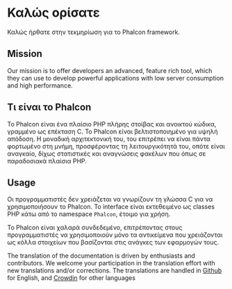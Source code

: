 # Καλώς ορίσατε

Καλώς ήρθατε στην τεκμηρίωση για το Phalcon framework.

## Mission

Our mission is to offer developers an advanced, feature rich tool, which they can use to develop powerful applications with low server consumption and high performance.

## Τι είναι το Phalcon

Το Phalcon είναι ένα πλαίσιο PHP πλήρης στοίβας και ανοικτού κώδικα, γραμμένο ως επέκταση C. Το Phalcon είναι βελτιστοποιημένο για υψηλή απόδοση. Η μοναδική αρχιτεκτονική του, του επιτρέπει να είναι πάντα φορτωμένο στη μνήμη, προσφέροντας τη λειτουργικότητά του, οπότε είναι αναγκαίο, δίχως στατιστικές και αναγνώσεις φακέλων που όπως σε παραδοσιακά πλαίσια PHP.

## Usage

Οι προγραμματιστές δεν χρειάζεται να γνωρίζουν τη γλώσσα C για να χρησιμοποιήσουν το Phalcon. Το interface είναι εκτεθειμένo ως classes PHP κάτω από το namespace `Phalcon`, έτοιμο για χρήση.

Το Phalcon είναι χαλαρά συνδεδεμένο, επιτρέποντας στους προγραμματιστές να χρησιμοποιούν μόνο τα αντικείμενα που χρειάζονται ως κόλλα στοιχείων που βασίζονται στις ανάγκες των εφαρμογών τους.

<div class="alert alert-danger">
    <p>
        The translation of the documentation is driven by enthusiasts and contributors. We welcome your participation in the translation effort with new translations and/or corrections. The translations are handled in <a href="https://github.com/phalcon/docs">Github</a> for English, and <a href="https://crowdin.com/project/phalcon-documentation">Crowdin</a> for other languages
    </p>
</div>
